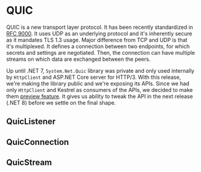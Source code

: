 # QUIC

QUIC is a new transport layer protocol. It has been recently standardized in [RFC 9000](https://www.rfc-editor.org/rfc/rfc9000.html). It uses UDP as an underlying protocol and it's inherently secure as it mandates TLS 1.3 usage. Major difference from TCP and UDP is that it's multiplexed. It defines a connection between two endpoints, for which secrets and settings are negotiated. Then, the connection can have multiple streams on which data are exchanged between the peers.

Up until .NET 7, `System.Net.Quic` library was private and only used internally by `HttpClient` and ASP.NET Core server for HTTP/3. With this release, we're making the library public and we're exposing its APIs. Since we had only `HttpClient` and Kestrel as consumers of the APIs, we decided to make them [preview feature](https://github.com/dotnet/designs/blob/main/accepted/2021/preview-features/preview-features.md). It gives us ability to tweak the API in the next release (.NET 8) before we settle on the final shape.


## QuicListener

## QuicConnection

## QuicStream